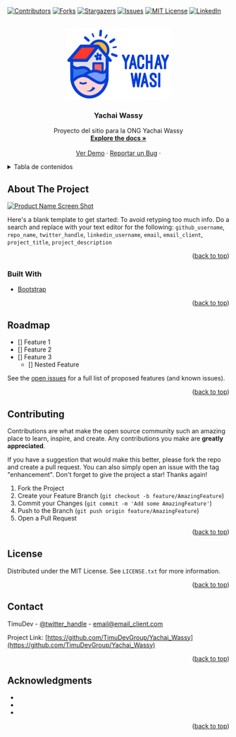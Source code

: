 <div id="top"></div>
<!--
*** README.md template tomado de https://github.com/othneildrew/Best-README-Template
*** gracias por el template :D
-->



<!-- PROJECT SHIELDS -->
<!--
*** I'm using markdown "reference style" links for readability.
*** Reference links are enclosed in brackets [ ] instead of parentheses ( ).
*** See the bottom of this document for the declaration of the reference variables
*** for contributors-url, forks-url, etc. This is an optional, concise syntax you may use.
*** https://www.markdownguide.org/basic-syntax/#reference-style-links
-->
[![Contributors][contributors-shield]][contributors-url]
[![Forks][forks-shield]][forks-url]
[![Stargazers][stars-shield]][stars-url]
[![Issues][issues-shield]][issues-url]
[![MIT License][license-shield]][license-url]
[![LinkedIn][linkedin-shield]][linkedin-url]



<!-- PROJECT LOGO -->
<br />
<div align="center">
  <a href="https://github.com/TimuDevGroup/Yachai_Wassy">
    <img src="images/logo.png" alt="Logo" width="238" height="162">
  </a>

<h3 align="center">Yachai Wassy</h3>

  <p align="center">
    Proyecto del sitio para la ONG Yachai Wassy
    <br />
    <a href="https://github.com/TimuDevGroup/Yachai_Wassy"><strong>Explore the docs »</strong></a>
    <br />
    <br />
    <a href="https://github.com/TimuDevGroup/Yachai_Wassy">Ver Demo</a>
    ·
    <a href="https://github.com/TimuDevGroup/Yachai_Wassy/issues">Reportar un Bug</a>
    ·
    
  </p>
</div>



<!-- TABLE OF CONTENTS -->
<details>
  <summary>Tabla de contenidos</summary>
  <ol>
    <li>
      <a href="#about-the-project">Acerca del Proyecto</a>
      <ul>
        <li><a href="#built-with">Hecho con</a></li>
      </ul>
    </li>
    </li>
    <li><a href="#license">License</a></li>
    <li><a href="#contact">Contacto</a></li>
    <li><a href="#acknowledgments">Reconocimientos</a></li>
  </ol>
</details>



<!-- ABOUT THE PROJECT -->
## About The Project

[![Product Name Screen Shot][product-screenshot]](https://example.com)

Here's a blank template to get started: To avoid retyping too much info. Do a search and replace with your text editor for the following: `github_username`, `repo_name`, `twitter_handle`, `linkedin_username`, `email`, `email_client`, `project_title`, `project_description`

<p align="right">(<a href="#top">back to top</a>)</p>



### Built With


* [Bootstrap](https://getbootstrap.com)


<p align="right">(<a href="#top">back to top</a>)</p>


<!-- ROADMAP -->
## Roadmap

- [] Feature 1
- [] Feature 2
- [] Feature 3
    - [] Nested Feature

See the [open issues](https://github.com/TimuDevGroup/Yachai_Wassy/issues) for a full list of proposed features (and known issues).

<p align="right">(<a href="#top">back to top</a>)</p>



<!-- CONTRIBUTING -->
## Contributing

Contributions are what make the open source community such an amazing place to learn, inspire, and create. Any contributions you make are **greatly appreciated**.

If you have a suggestion that would make this better, please fork the repo and create a pull request. You can also simply open an issue with the tag "enhancement".
Don't forget to give the project a star! Thanks again!

1. Fork the Project
2. Create your Feature Branch (`git checkout -b feature/AmazingFeature`)
3. Commit your Changes (`git commit -m 'Add some AmazingFeature'`)
4. Push to the Branch (`git push origin feature/AmazingFeature`)
5. Open a Pull Request

<p align="right">(<a href="#top">back to top</a>)</p>



<!-- LICENSE -->
## License

Distributed under the MIT License. See `LICENSE.txt` for more information.

<p align="right">(<a href="#top">back to top</a>)</p>



<!-- CONTACT -->
## Contact

TimuDev - [@twitter_handle](https://twitter.com/twitter_handle) - email@email_client.com

Project Link: [https://github.com/TimuDevGroup/Yachai_Wassy](https://github.com/TimuDevGroup/Yachai_Wassy)

<p align="right">(<a href="#top">back to top</a>)</p>



<!-- ACKNOWLEDGMENTS -->
## Acknowledgments

* []()
* []()
* []()

<p align="right">(<a href="#top">back to top</a>)</p>



<!-- MARKDOWN LINKS & IMAGES -->
<!-- https://www.markdownguide.org/basic-syntax/#reference-style-links -->
[contributors-shield]: https://img.shields.io/github/contributors/TimuDevGroup/Yachai_Wassy.svg?style=for-the-badge
[contributors-url]: https://github.com/TimuDevGroup/Yachai_Wassy/graphs/contributors
[forks-shield]: https://img.shields.io/github/forks/TimuDevGroup/Yachai_Wassy.svg?style=for-the-badge
[forks-url]: https://github.com/TimuDevGroup/Yachai_Wassy/network/members
[stars-shield]: https://img.shields.io/github/stars/TimuDevGroup/Yachai_Wassy.svg?style=for-the-badge
[stars-url]: https://github.com/TimuDevGroup/Yachai_Wassy/stargazers
[issues-shield]: https://img.shields.io/github/issues/TimuDevGroup/Yachai_Wassy.svg?style=for-the-badge
[issues-url]: https://github.com/TimuDevGroup/Yachai_Wassy/issues
[license-shield]: https://img.shields.io/github/license/TimuDevGroup/Yachai_Wassy.svg?style=for-the-badge
[license-url]: https://github.com/TimuDevGroup/Yachai_Wassy/blob/master/LICENSE.txt
[linkedin-shield]: https://img.shields.io/badge/-LinkedIn-black.svg?style=for-the-badge&logo=linkedin&colorB=555
[linkedin-url]: https://linkedin.com/in/linkedin_username
[product-screenshot]: images/screenshot.png